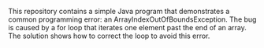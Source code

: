 This repository contains a simple Java program that demonstrates a common programming error: an ArrayIndexOutOfBoundsException. The bug is caused by a for loop that iterates one element past the end of an array. The solution shows how to correct the loop to avoid this error.